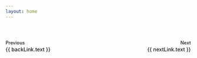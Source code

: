 ```yaml
---
layout: home
---
```


<script setup>
import { useData } from 'vitepress'
import { computed, onMounted } from 'vue'

const { params } = useData()
const data = computed(() => params.value.data);
const nextLink = data.value.nextlink
const backLink = data.value.backlink

onMounted(() => {
  if (typeof window !== 'undefined') {
    window.document.title = data.value.title
  }
})
</script>

<TextCompare2
  :leftPath="data.left"
  :rightPath="data.right"
  :leftContentHtml="data.leftHtml"
  :rightContentHtml="data.rightHtml"
  :leftTitle="data.leftTitle"
  :rightTitle="data.rightTitle"
/>

<style>
.custom-prev-next {
  display: flex;
  justify-content: space-between;
  border-top: 1px solid var(--vp-c-divider);
  padding-top: 1rem;
  margin-top: 2.5rem;
}

.custom-pager {
  display: flex;
  flex-direction: column;
  max-width: 48%;
}

.custom-pager.prev {
  margin-right: auto;
}

.custom-pager.next {
  margin-left: auto;
  text-align: right;
}

.custom-pager-link {
  display: inline-block;
  font-weight: 500;
  color: var(--vp-c-brand);
  text-decoration: none;
}

.custom-pager-link:hover {
  color: var(--vp-c-brand-dark);
}

.custom-desc {
  display: block;
  color: var(--vp-c-text-2);
  font-size: 0.9em;
  margin-bottom: 0.2em;
}

.custom-title {
  display: block;
  line-height: 1.3;
}

.visually-hidden {
  position: absolute;
  width: 1px;
  height: 1px;
  padding: 0;
  margin: -1px;
  overflow: hidden;
  clip: rect(0, 0, 0, 0);
  white-space: nowrap;
  border-width: 0;
}
</style>

<nav class="custom-prev-next" aria-labelledby="custom-footer-aria-label">
  <span class="visually-hidden" id="custom-footer-aria-label">Pager</span>
  <div v-if="backLink" class="custom-pager prev">
    <a class="custom-pager-link" :href="backLink.link">
      <span class="custom-desc">Previous</span>
      <span class="custom-title">{{ backLink.text }}</span>
    </a>
  </div>
  <div v-if="nextLink" class="custom-pager next">
    <a class="custom-pager-link" :href="nextLink.link">
      <span class="custom-desc">Next</span>
      <span class="custom-title">{{ nextLink.text }}</span>
    </a>
  </div>
</nav>